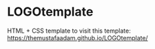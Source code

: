# LOGOtemplate
HTML + CSS template
to visit this template:
https://themustafaadam.github.io/LOGOtemplate/
